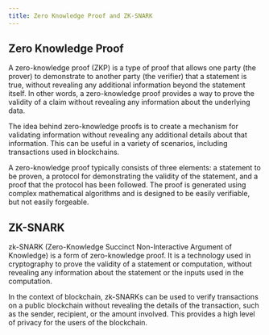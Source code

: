 ```yaml
---
title: Zero Knowledge Proof and ZK-SNARK
---
```


## Zero Knowledge Proof
A zero-knowledge proof (ZKP) is a type of proof that allows one party (the prover) to demonstrate to another party (the verifier) that a statement is true, without revealing any additional information beyond the statement itself. In other words, a zero-knowledge proof provides a way to prove the validity of a claim without revealing any information about the underlying data.

The idea behind zero-knowledge proofs is to create a mechanism for validating information without revealing any additional details about that information. This can be useful in a variety of scenarios, including transactions used in blockchains.

A zero-knowledge proof typically consists of three elements: a statement to be proven, a protocol for demonstrating the validity of the statement, and a proof that the protocol has been followed. The proof is generated using complex mathematical algorithms and is designed to be easily verifiable, but not easily forgeable.

## ZK-SNARK

zk-SNARK (Zero-Knowledge Succinct Non-Interactive Argument of Knowledge) is a form of zero-knowledge proof. It is a technology used in cryptography to prove the validity of a statement or computation, without revealing any information about the statement or the inputs used in the computation.

In the context of blockchain, zk-SNARKs can be used to verify transactions on a public blockchain without revealing the details of the transaction, such as the sender, recipient, or the amount involved. This provides a high level of privacy for the users of the blockchain.
